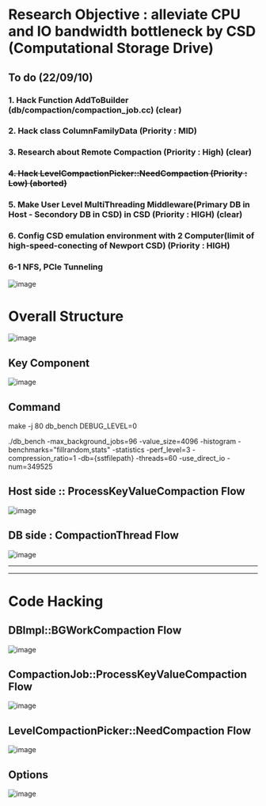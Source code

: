 # Research Objective : alleviate CPU and IO bandwidth bottleneck by CSD (Computational Storage Drive)

## To do (22/09/10)
### 1. Hack Function AddToBuilder (db/compaction/compaction_job.cc) (clear)
### 2. Hack class ColumnFamilyData (Priority : MID)
### 3. Research about Remote Compaction (Priority : High) (clear)
### <s>4. Hack LevelCompactionPicker::NeedCompaction (Priority : Low) (aborted) </s>
### 5. Make User Level MultiThreading Middleware(Primary DB in Host - Secondory DB in CSD) in CSD (Priority : HIGH) (clear)
### 6. Config CSD emulation environment with 2 Computer(limit of high-speed-conecting of Newport CSD) (Priority : HIGH)
### 6-1 NFS, PCIe Tunneling
![image](https://user-images.githubusercontent.com/81512075/189485360-a62ab75d-b0bb-42a3-86e5-8bb61686530a.png)

# Overall Structure
![image](https://user-images.githubusercontent.com/81512075/187039960-ae78d32d-faef-47e3-ad59-5eb45bbbadd9.png)
## Key Component
![image](https://user-images.githubusercontent.com/81512075/189485259-3d61dcf1-cdfb-464d-925e-6476d9e878a6.png)




## Command
make -j 80 db_bench DEBUG_LEVEL=0

./db_bench -max_background_jobs=96 -value_size=4096 -histogram -benchmarks="fillrandom,stats" -statistics -perf_level=3 -compression_ratio=1 -db={sstfilepath} -threads=60 -use_direct_io -num=349525

## Host side :: ProcessKeyValueCompaction Flow
![image](https://user-images.githubusercontent.com/81512075/187040258-f8e884b0-2bbb-4eb6-86e1-d4f259175105.png)

## DB side : CompactionThread Flow
![image](https://user-images.githubusercontent.com/81512075/187039761-67fe6d27-603d-4b13-ba29-0ed759fd31d5.png)


---------------------------------------
---------------------------------------





# Code Hacking


## DBImpl::BGWorkCompaction Flow
![image](https://user-images.githubusercontent.com/81512075/182875447-73b0da8f-9ac1-4229-be4c-6ae24af550c0.png)

## CompactionJob::ProcessKeyValueCompaction Flow
![image](https://user-images.githubusercontent.com/81512075/187039658-162d7484-01fc-43ab-b109-61df9bf8988f.png)

## LevelCompactionPicker::NeedCompaction Flow 
![image](https://user-images.githubusercontent.com/81512075/182875334-e9c8bc91-a5fb-4e35-89df-cee8e1644aee.png)

## Options
![image](https://user-images.githubusercontent.com/81512075/189485315-6e89214e-487b-46a4-8c4c-6de9f7c17be8.png)

